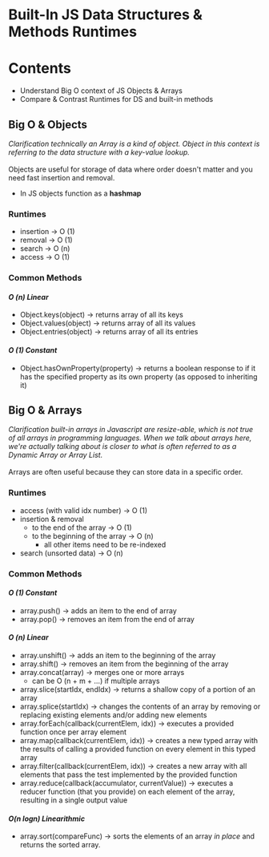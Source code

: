 # **Built-In JS Data Structures & Methods Runtimes**

# Contents
- Understand Big O context of JS Objects & Arrays
- Compare & Contrast Runtimes for DS and built-in methods



## Big O & Objects
_Clarification technically an Array is a kind of object. Object in this context is referring to the data structure with a key-value lookup._ <br><br>
Objects are useful for storage of data where order doesn't matter and you need fast insertion and removal.
- In JS objects function as a **hashmap**

### Runtimes
- insertion &rarr; O (1)
- removal &rarr; O (1)
- search &rarr; O (n)
- access &rarr; O (1)

### Common Methods
#### _O (n) Linear_
- Object.keys(object) &rarr; returns array of all its keys
- Object.values(object) &rarr; returns array of all its values
- Object.entries(object) &rarr; returns array of all its  entries

#### _O (1) Constant_
- Object.hasOwnProperty(property) &rarr; returns a boolean response to if it has the specified property as its own property (as opposed to inheriting it)


## Big O & Arrays
_Clarification built-in arrays in Javascript are resize-able, which is not true of all arrays in programming languages. When we talk about arrays here, we're actually talking about is closer to what is often referred to as a Dynamic Array or Array List._ <br><br>
Arrays are often useful because they can store data in a specific order.

### Runtimes

- access (with valid idx number) &rarr; O (1)
- insertion & removal
  - to the end of the array &rarr; O (1)
  - to the beginning of the array &rarr; O (n)
    - all other items need to be re-indexed
- search (unsorted data) &rarr; O (n)

### Common Methods
#### _O (1) Constant_
- array.push() &rarr; adds an item to the end of array
- array.pop() &rarr; removes an item from the end of array

#### _O (n) Linear_
- array.unshift() &rarr; adds an item to the beginning of the array
- array.shift() &rarr; removes an item from the beginning of the array
- array.concat(array) &rarr; merges one or more arrays
  - can be O (n + m + ...) if multiple arrays
- array.slice(startIdx, endIdx) &rarr; returns a shallow copy of a portion of an array
- array.splice(startIdx) &rarr; changes the contents of an array by removing or replacing existing elements and/or adding new elements
- array.forEach(callback(currentElem, idx)) &rarr; executes a provided function once per array element
- array.map(callback(currentElem, idx)) &rarr; creates a new typed array with the results of calling a provided function on every element in this typed array
- array.filter(callback(currentElem, idx)) &rarr; creates a new array with all elements that pass the test implemented by the provided function
- array.reduce(callback(accumulator, currentValue)) &rarr; executes a reducer function (that you provide) on each element of the array, resulting in a single output value

#### _O(n logn) Linearithmic_
- array.sort(compareFunc) &rarr; sorts the elements of an array _in place_ and returns the sorted array.